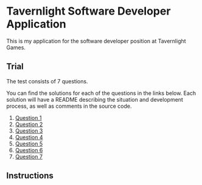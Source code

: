 # Tavernlight Software Developer Application

This is my application for the software developer position at Tavernlight Games.


## Trial
The test consists of 7 questions.

You can find the solutions for each of the questions in the links below. Each solution will have a README describing the situation and development process, as well as comments in the source code.

1. [Question 1](https://github.com/LeandroLibanio28H/TavernlightGamesApplication/tree/main/Q1)
2. [Question 2](https://github.com/LeandroLibanio28H/TavernlightGamesApplication/tree/main/Q2)
3. [Question 3](https://github.com/LeandroLibanio28H/TavernlightGamesApplication/tree/main/Q3)
4. [Question 4](https://github.com/LeandroLibanio28H/TavernlightGamesApplication/tree/main/Q4)
5. [Question 5](https://github.com/LeandroLibanio28H/TavernlightGamesApplication/tree/main/Q5)
6. [Question 6](https://github.com/LeandroLibanio28H/TavernlightGamesApplication/tree/main/Q6)
7. [Question 7](https://github.com/LeandroLibanio28H/TavernlightGamesApplication/tree/main/Q7)

## Instructions
